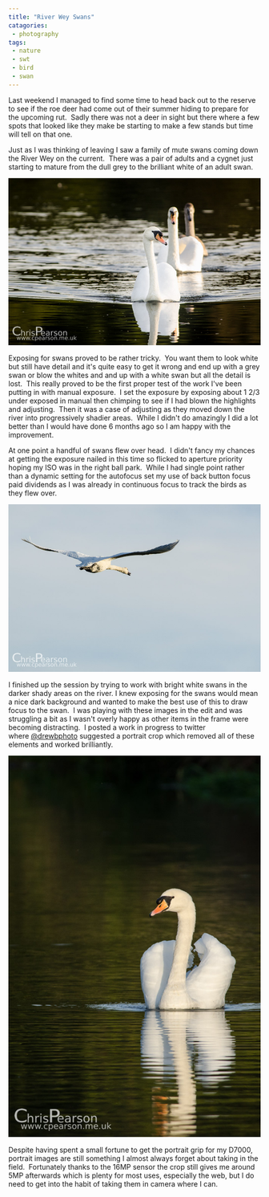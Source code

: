 ```yaml
---
title: "River Wey Swans"
catagories:
 - photography
tags:
 - nature
 - swt
 - bird
 - swan
---
```

Last weekend I managed to find some time to head back out to the reserve to see if the roe deer had come out of their summer hiding to prepare for the upcoming rut.  Sadly there was not a deer in sight but there where a few spots that looked like they make be starting to make a few stands but time will tell on that one.

Just as I was thinking of leaving I saw a family of mute swans coming down the River Wey on the current.  There was a pair of adults and a cygnet just starting to mature from the dull grey to the brilliant white of an adult swan.

<img class="padded center"
		alt="A pair of mute swans with their cygnet"
		src="/images/2013-10-13-wey-river-swans/CJP20131006-6361.jpg" />

Exposing for swans proved to be rather tricky.  You want them to look white but still have detail and it's quite easy to get it wrong and end up with a grey swan or blow the whites and and up with a white swan but all the detail is lost.  This really proved to be the first proper test of the work I've been putting in with manual exposure.  I set the exposure by exposing about 1 2/3 under exposed in manual then chimping to see if I had blown the highlights and adjusting.  Then it was a case of adjusting as they moved down the river into progressively shadier areas.  While I didn't do amazingly I did a lot better than I would have done 6 months ago so I am happy with the improvement.

At one point a handful of swans flew over head.  I didn't fancy my chances at getting the exposure nailed in this time so flicked to aperture priority hoping my ISO was in the right ball park.  While I had single point rather than a dynamic setting for the autofocus set my use of back button focus paid dividends as I was already in continuous focus to track the birds as they flew over.

<img class="padded center"
		alt="A mute swan flies over head"
		src="/images/2013-10-13-wey-river-swans/CJP20131006-6380.jpg" />

I finished up the session by trying to work with bright white swans in the darker shady areas on the river. I knew exposing for the swans would mean a nice dark background and wanted to make the best use of this to draw focus to the swan.  I was playing with these images in the edit and was struggling a bit as I wasn't overly happy as other items in the frame were becoming distracting.  I posted a work in progress to twitter where [@drewbphoto][drewbphoto] suggested a portrait crop which removed all of these elements and worked brilliantly.

<img class="padded center"
		alt="A single mute swan floats on the river current"
		src="/images/2013-10-13-wey-river-swans/CJP20131006-6385.jpg" />


Despite having spent a small fortune to get the portrait grip for my D7000, portrait images are still something I almost always forget about taking in the field.  Fortunately thanks to the 16MP sensor the crop still gives me around 5MP afterwards which is plenty for most uses, especially the web, but I do need to get into the habit of taking them in camera where I can.

[drewbphoto]: https://twitter.com/drewbphoto
